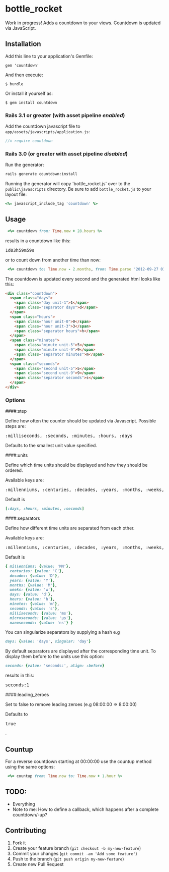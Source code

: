 bottle_rocket
=========

Work in progress!
Adds a countdown to your views. Countdown is updated via JavaScript.

## Installation

Add this line to your application's Gemfile:

    gem 'countdown'

And then execute:

    $ bundle

Or install it yourself as:

    $ gem install countdown

### Rails 3.1 or greater (with asset pipeline *enabled*)

Add the countdown javascript file to `app/assets/javascripts/application.js`:

```js
//= require countdown
```

### Rails 3.0 (or greater with asset pipeline *disabled*)

Run the generator:
```sh
rails generate countdown:install
```
Running the generator will copy 'bottle_rocket.js' over to the `public\javascripts` directory.
Be sure to add `bottle_rocket.js` to your layout file:
```ruby
<%= javascript_include_tag 'countdown' %>
```

## Usage

```ruby
 <%= countdown from: Time.now + 28.hours %>
```
results in a countdown like this:

<pre>
1d03h59m59s
</pre>

or to count down from another time than now:
```ruby
 <%= countdown to: Time.now - 2.months, from: Time.parse '2012-09-27 01:07:00' %>
```

The countdown is updated every second and the generated html looks like this:

```html
<div class="countdown">
  <span class="days">
    <span class="day unit-1">1</span>
    <span class="separator days">d</span>
  </span>
  <span class="hours">
    <span class="hour unit-0">0</span>
    <span class="hour unit-3">3</span>
    <span class="separator hours">h</span>
  </span>
  <span class="minutes">
    <span class="minute unit-5">5</span>
    <span class="minute unit-9">9</span>
    <span class="separator minutes">m</span>
  </span>
  <span class="seconds">
    <span class="second unit-5">5</span>
    <span class="second unit-9">9</span>
    <span class="separator seconds">s</span>
  </span>
</div>
```

### Options

####:step

Define how often the counter should be updated via Javascript.
Possible steps are:
<pre>:milliseconds, :seconds, :minutes, :hours, :days</pre>

Defaults to the smallest unit value specified.

####:units

Define which time units should be displayed and how they should be ordered.

Available keys are:
<pre>:millenniums, :centuries, :decades, :years, :months, :weeks, :days, :hours, :minutes, :seconds, :milliseconds, :microseconds, :nanoseconds</pre>

Default is
```ruby
[:days, :hours, :minutes, :seconds]
```
####:separators

Define how different time units are separated from each other.

Available keys are:
<pre>:millenniums, :centuries, :decades, :years, :months, :weeks, :days, :hours, :minutes, :seconds, :milliseconds, :microseconds, :nanoseconds</pre>

Default is
```ruby
{ millenniums: {value: 'MN'},
  centuries: {value: 'C'},
  decades: {value: 'D'},
  years: {value: 'Y'},
  months: {value: 'M'},
  weeks: {value: 'w'},
  days: {value: 'd'},
  hours: {value: 'h'},
  minutes: {value: 'm'},
  seconds: {value: 's'},
  milliseconds: {value: 'ms'},
  microseconds: {value: 'µs'},
  nanoseconds: {value: 'ns'} }
```
You can singularize separators by supplying a hash e.g
```ruby
days: {value: 'days', singular: 'day'}
```
By default separators are displayed after the corresponding time unit.
To display them before to the units use this option:
```ruby
seconds: {value: 'seconds:', align: :before}
```
results in this:

<pre>
seconds:1
</pre>

####:leading_zeroes

Set to false to remove leading zeroes (e.g 08:00:00 => 8:00:00)

Defaults to <pre>true</pre>.

## Countup

For a reverse countdown starting at 00:00:00 use the countup method using the same options:

```ruby
 <%= countup from: Time.now to: Time.now + 1.hour %>
```

## TODO:

- Everything
- Note to me: How to define a callback, which happens after a complete countdown/-up? 

## Contributing

1. Fork it
2. Create your feature branch (`git checkout -b my-new-feature`)
3. Commit your changes (`git commit -am 'Add some feature'`)
4. Push to the branch (`git push origin my-new-feature`)
5. Create new Pull Request
